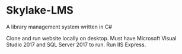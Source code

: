# Skylake-LMS
A library management system written in C#

Clone and run website locally on desktop.
Must have Microsoft Visual Studio 2017 and SQL Server 2017 to run.
Run IIS Express.
